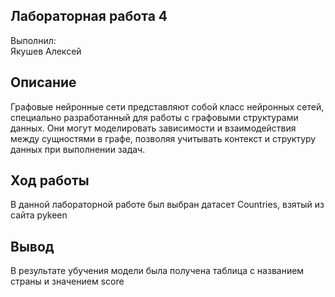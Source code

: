 ## Лабораторная работа 4
Выполнил:  
Якушев Алексей 



## Описание
Графовые нейронные сети представляют собой класс нейронных сетей, специально разработанный для работы с графовыми структурами данных. Они могут моделировать зависимости и взаимодействия между сущностями в графе, позволяя учитывать контекст и структуру данных при выполнении задач.


## Ход работы

В данной лабораторной работе был выбран датасет Countries, взятый из сайта pykeen

## Вывод
В результате убучения модели была получена таблица с названием страны и значением score 